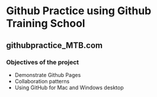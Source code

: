 # Github Practice using Github Training School
## githubpractice_MTB.com
### Objectives of the project
* Demonstrate Github Pages
* Collaboration patterns
* Using GitHub for Mac and Windows desktop 

